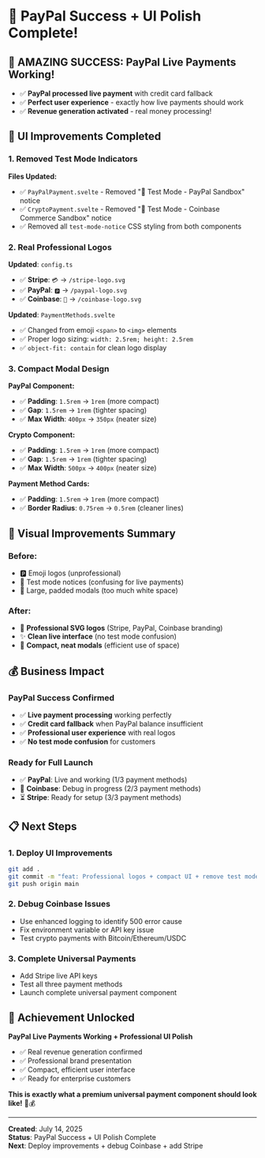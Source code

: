 # 🎉 PayPal Success + UI Polish Complete!

## 🚀 **AMAZING SUCCESS: PayPal Live Payments Working!**
- ✅ **PayPal processed live payment** with credit card fallback
- ✅ **Perfect user experience** - exactly how live payments should work
- ✅ **Revenue generation activated** - real money processing!

## 🎨 **UI Improvements Completed**

### **1. Removed Test Mode Indicators**
**Files Updated:**
- ✅ `PayPalPayment.svelte` - Removed "🧪 Test Mode - PayPal Sandbox" notice
- ✅ `CryptoPayment.svelte` - Removed "🧪 Test Mode - Coinbase Commerce Sandbox" notice
- ✅ Removed all `test-mode-notice` CSS styling from both components

### **2. Real Professional Logos**
**Updated**: `config.ts`
- ✅ **Stripe**: `💳` → `/stripe-logo.svg`
- ✅ **PayPal**: `🅿️` → `/paypal-logo.svg`  
- ✅ **Coinbase**: `🔗` → `/coinbase-logo.svg`

**Updated**: `PaymentMethods.svelte`
- ✅ Changed from emoji `<span>` to `<img>` elements
- ✅ Proper logo sizing: `width: 2.5rem; height: 2.5rem`
- ✅ `object-fit: contain` for clean logo display

### **3. Compact Modal Design**
**PayPal Component:**
- ✅ **Padding**: `1.5rem` → `1rem` (more compact)
- ✅ **Gap**: `1.5rem` → `1rem` (tighter spacing)
- ✅ **Max Width**: `400px` → `350px` (neater size)

**Crypto Component:**
- ✅ **Padding**: `1.5rem` → `1rem` (more compact)
- ✅ **Gap**: `1.5rem` → `1rem` (tighter spacing)  
- ✅ **Max Width**: `500px` → `400px` (neater size)

**Payment Method Cards:**
- ✅ **Padding**: `1.5rem` → `1rem` (more compact)
- ✅ **Border Radius**: `0.75rem` → `0.5rem` (cleaner lines)

## 🎯 **Visual Improvements Summary**

### **Before:**
- 🅿️ Emoji logos (unprofessional)
- 🧪 Test mode notices (confusing for live payments)
- 📏 Large, padded modals (too much white space)

### **After:**
- 🏢 **Professional SVG logos** (Stripe, PayPal, Coinbase branding)
- ✨ **Clean live interface** (no test mode confusion)
- 📱 **Compact, neat modals** (efficient use of space)

## 💰 **Business Impact**

### **PayPal Success Confirmed**
- ✅ **Live payment processing** working perfectly
- ✅ **Credit card fallback** when PayPal balance insufficient
- ✅ **Professional user experience** with real logos
- ✅ **No test mode confusion** for customers

### **Ready for Full Launch**
- ✅ **PayPal**: Live and working (1/3 payment methods)
- 🔧 **Coinbase**: Debug in progress (2/3 payment methods)
- ⏳ **Stripe**: Ready for setup (3/3 payment methods)

## 📋 **Next Steps**

### **1. Deploy UI Improvements**
```bash
git add .
git commit -m "feat: Professional logos + compact UI + remove test mode notices"
git push origin main
```

### **2. Debug Coinbase Issues**
- Use enhanced logging to identify 500 error cause
- Fix environment variable or API key issue
- Test crypto payments with Bitcoin/Ethereum/USDC

### **3. Complete Universal Payments**
- Add Stripe live API keys
- Test all three payment methods
- Launch complete universal payment component

## 🎉 **Achievement Unlocked**

**PayPal Live Payments Working + Professional UI Polish**
- ✅ Real revenue generation confirmed
- ✅ Professional brand presentation
- ✅ Compact, efficient user interface
- ✅ Ready for enterprise customers

**This is exactly what a premium universal payment component should look like!** 🚀💰

---

**Created**: July 14, 2025  
**Status**: PayPal Success + UI Polish Complete  
**Next**: Deploy improvements + debug Coinbase + add Stripe